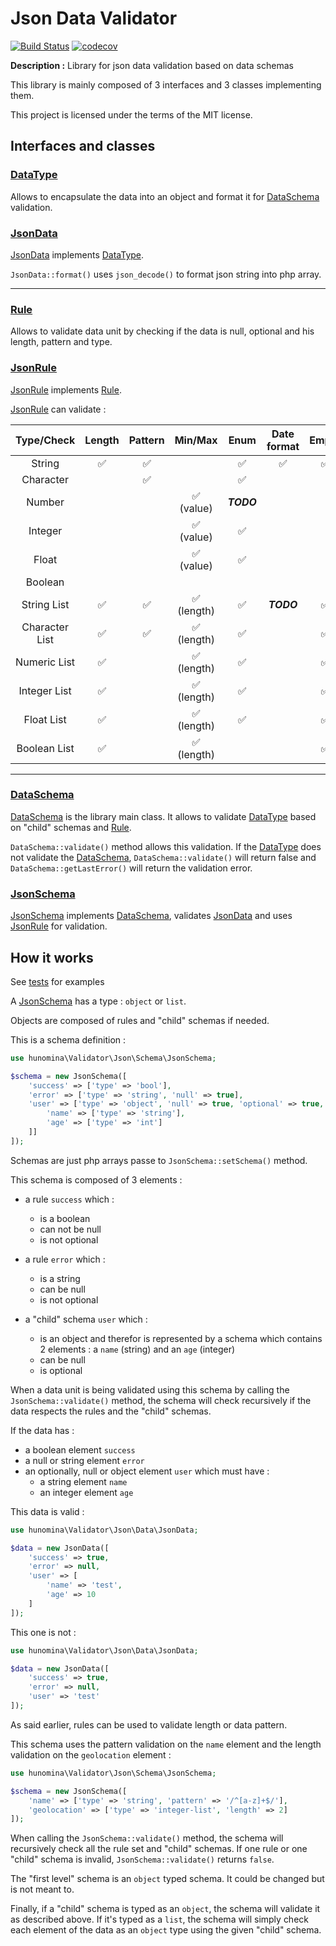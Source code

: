 # Json Data Validator

[![Build Status](https://travis-ci.com/hunomina/json-data-validator.svg?branch=master)](https://travis-ci.com/hunomina/json-data-validator)
[![codecov](https://codecov.io/gh/hunomina/json-data-validator/branch/master/graph/badge.svg)](https://codecov.io/gh/hunomina/json-data-validator)

__Description :__ Library for json data validation based on data schemas

This library is mainly composed of 3 interfaces and 3 classes implementing them.

This project is licensed under the terms of the MIT license.

## Interfaces and classes

### [DataType](https://github.com/hunomina/json-data-validator/blob/master/src/Data/DataType.php)

Allows to encapsulate the data into an object and format it for [DataSchema](https://github.com/hunomina/json-data-validator/blob/master/src/Schema/DataSchema.php) validation.

### [JsonData](https://github.com/hunomina/json-data-validator/blob/master/src/Data/JsonData.php)

[JsonData](https://github.com/hunomina/json-data-validator/blob/master/src/Data/JsonData.php) implements [DataType](https://github.com/hunomina/json-data-validator/blob/master/src/Data/DataType.php).

`JsonData::format()` uses `json_decode()` to format json string into php array.

---

### [Rule](https://github.com/hunomina/json-data-validator/blob/master/src/Rule/Rule.php)

Allows to validate data unit by checking if the data is null, optional and his length, pattern and type.

### [JsonRule](https://github.com/hunomina/json-data-validator/blob/master/src/Rule/JsonRule.php)

[JsonRule](https://github.com/hunomina/json-data-validator/blob/master/src/Rule/JsonRule.php) implements [Rule](https://github.com/hunomina/json-data-validator/blob/master/src/Rule/Rule.php).

[JsonRule](https://github.com/hunomina/json-data-validator/blob/master/src/Rule/JsonRule.php) can validate :

 Type/Check | Length | Pattern | Min/Max | Enum | Date format | Empty
:---------: | :----: | :-----: | :-----: | :--: | :---------: | :---:
  String    | :white_check_mark: | :white_check_mark: |         | :white_check_mark: | :white_check_mark: |:white_check_mark:
 Character  |  | :white_check_mark: |         | :white_check_mark: |             |
  Number    |        |         | :white_check_mark: (value) | **_TODO_** |  |
  Integer   |        |         | :white_check_mark: (value) | :white_check_mark: |             |
   Float    |        |         | :white_check_mark: (value) | :white_check_mark: |             |
  Boolean   |        |         |         |      |             |
 String List | :white_check_mark: | :white_check_mark: | :white_check_mark: (length) | :white_check_mark: | **_TODO_** |:white_check_mark:
 Character List | :white_check_mark: | :white_check_mark: | :white_check_mark: (length) | :white_check_mark: | |:white_check_mark:
 Numeric List | :white_check_mark: | | :white_check_mark: (length) | :white_check_mark: | |:white_check_mark:
 Integer List | :white_check_mark: | | :white_check_mark: (length) | :white_check_mark: | |:white_check_mark:
 Float List | :white_check_mark: | | :white_check_mark: (length) | :white_check_mark: | |:white_check_mark:
 Boolean List | :white_check_mark: | | :white_check_mark: (length) |  | |:white_check_mark:

---

### [DataSchema](https://github.com/hunomina/json-data-validator/blob/master/src/Schema/DataSchema.php)

[DataSchema](https://github.com/hunomina/json-data-validator/blob/master/src/Schema/DataSchema.php) is the library main class. It allows to validate [DataType](https://github.com/hunomina/json-data-validator/blob/master/src/Data/DataType.php) based on "child" schemas and [Rule](https://github.com/hunomina/json-data-validator/blob/master/src/Rule/Rule.php).

`DataSchema::validate()` method allows this validation. If the [DataType](https://github.com/hunomina/json-data-validator/blob/master/src/Data/DataType.php) does not validate the [DataSchema](https://github.com/hunomina/json-data-validator/blob/master/src/Schema/DataSchema.php), `DataSchema::validate()` will return false and `DataSchema::getLastError()` will return the validation error.

### [JsonSchema](https://github.com/hunomina/json-data-validator/blob/master/src/Schema/JsonSchema.php)

[JsonSchema](https://github.com/hunomina/json-data-validator/blob/master/src/Schema/JsonSchema.php) implements [DataSchema](https://github.com/hunomina/json-data-validator/blob/master/src/Schema/DataSchema.php), validates [JsonData](https://github.com/hunomina/json-data-validator/blob/master/src/Data/JsonData.php) and uses [JsonRule](https://github.com/hunomina/json-data-validator/blob/master/src/Rule/JsonRule.php) for validation.

## How it works

See [tests](https://github.com/hunomina/json-data-validator/tree/master/tests) for examples

A [JsonSchema](https://github.com/hunomina/json-data-validator/blob/master/src/Schema/JsonSchema.php) has a type : `object` or `list`.

Objects are composed of rules and "child" schemas if needed.

This is a schema definition :

```php
use hunomina\Validator\Json\Schema\JsonSchema;

$schema = new JsonSchema([
    'success' => ['type' => 'bool'],
    'error' => ['type' => 'string', 'null' => true],
    'user' => ['type' => 'object', 'null' => true, 'optional' => true, 'schema' => [
        'name' => ['type' => 'string'],
        'age' => ['type' => 'int']
    ]]
]);
```

Schemas are just php arrays passe to `JsonSchema::setSchema()` method.

This schema is composed of 3 elements :
- a rule `success` which :
    - is a boolean
    - can not be null
    - is not optional
   
- a rule `error` which :
    - is a string
    - can be null
    - is not optional
    
- a "child" schema `user` which :
    - is an object and therefor is represented by a schema which contains 2 elements : a `name` (string) and an `age` (integer)
    - can be null
    - is optional
    

When a data unit is being validated using this schema by calling the `JsonSchema::validate()` method, the schema will check recursively if the data respects the rules and the "child" schemas.

If the data has :
- a boolean element `success`
- a null or string element `error`
- an optionally, null or object element `user` which must have :
    - a string element `name`
    - an integer element `age`
    

This data is valid :

```php
use hunomina\Validator\Json\Data\JsonData;

$data = new JsonData([
    'success' => true,
    'error' => null,
    'user' => [
        'name' => 'test',
        'age' => 10
    ]
]);
```

This one is not :

```php
use hunomina\Validator\Json\Data\JsonData;

$data = new JsonData([
    'success' => true,
    'error' => null,
    'user' => 'test'
]);
```

As said earlier, rules can be used to validate length or data pattern.

This schema uses the pattern validation on the `name` element and the length validation on the `geolocation` element :

```php
use hunomina\Validator\Json\Schema\JsonSchema;

$schema = new JsonSchema([
    'name' => ['type' => 'string', 'pattern' => '/^[a-z]+$/'],
    'geolocation' => ['type' => 'integer-list', 'length' => 2]
]);
```

When calling the `JsonSchema::validate()` method, the schema will recursively check all the rule set and "child" schemas. If one rule or one "child" schema is invalid, `JsonSchema::validate()` returns `false`.

The "first level" schema is an `object` typed schema. It could be changed but is not meant to.

Finally, if a "child" schema is typed as an `object`, the schema will validate it as described above. If it's typed as a `list`, the schema will simply check each element of the data as an `object` type using the given "child" schema.